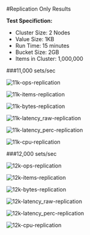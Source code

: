 #Replication Only Results

**Test Specifiction:**

* Cluster Size: 2 Nodes
* Value Size: 1KB
* Run Time: 15 minutes
* Bucket Size: 2GB
* Items in Cluster: 1,000,000

###11,000 sets/sec

![11k-ops-replication](images/replication_50_clients/11k_ops.png)

![11k-items-replication](images/replication_50_clients/11k_items.png)

![11k-bytes-replication](images/replication_50_clients/11k_bytes.png)

![11k-latency_raw-replication](images/replication_50_clients/11k_latency_raw.png)

![11k-latency_perc-replication](images/replication_50_clients/11k_latency_perc.png)

![11k-cpu-replication](images/replication_50_clients/11k_cpu.png)

###12,000 sets/sec

![12k-ops-replication](images/replication_50_clients/12k_ops.png)

![12k-items-replication](images/replication_50_clients/12k_items.png)

![12k-bytes-replication](images/replication_50_clients/12k_bytes.png)

![12k-latency_raw-replication](images/replication_50_clients/12k_latency_raw.png)

![12k-latency_perc-replication](images/replication_50_clients/12k_latency_perc.png)

![12k-cpu-replication](images/replication_50_clients/12k_cpu.png)
